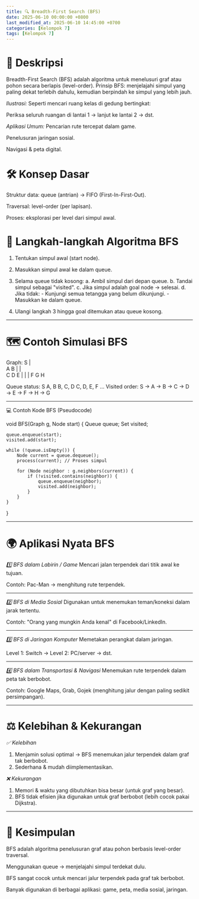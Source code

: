 ```yaml
---
title: 🔍 Breadth-First Search (BFS)
date: 2025-06-10 00:00:00 +0800
last_modified_at: 2025-06-10 14:45:00 +0700
categories: [Kelompok 7]
tags: [Kelompok 7]
---
```


# 📌 Deskripsi
Breadth-First Search (BFS) adalah algoritma untuk menelusuri graf atau pohon secara berlapis (level-order).
Prinsip BFS: menjelajahi simpul yang paling dekat terlebih dahulu, kemudian berpindah ke simpul yang lebih jauh.

*Ilustrasi:*
Seperti mencari ruang kelas di gedung bertingkat:

Periksa seluruh ruangan di lantai 1 → lanjut ke lantai 2 → dst.

*Aplikasi Umum:*
Pencarian rute tercepat dalam game.

Penelusuran jaringan sosial.

Navigasi & peta digital.

# 🛠 Konsep Dasar
Struktur data: queue (antrian) → FIFO (First-In-First-Out).

Traversal: level-order (per lapisan).

Proses: eksplorasi per level dari simpul awal.

# 🔄 Langkah-langkah Algoritma BFS

1. Tentukan simpul awal (start node).

2. Masukkan simpul awal ke dalam queue.

3. Selama queue tidak kosong:
    a. Ambil simpul dari depan queue.
    b. Tandai simpul sebagai "visited".
    c. Jika simpul adalah goal node → selesai.
    d. Jika tidak:
        - Kunjungi semua tetangga yang belum dikunjungi.
        - Masukkan ke dalam queue.

4. Ulangi langkah 3 hingga goal ditemukan atau queue kosong.

---

# 🗺 Contoh Simulasi BFS

Graph:
S
| \
A  B
|  | \
C  D  E
|  |  |
F  G  H

Queue status:
S
A, B
B, C, D
C, D, E, F
...
Visited order:
S → A → B → C → D → E → F → H → G

---


💻 Contoh Kode BFS (Pseudocode)

void BFS(Graph g, Node start) {
    Queue<Node> queue;
    Set<Node> visited;

    queue.enqueue(start);
    visited.add(start);

    while (!queue.isEmpty()) {
        Node current = queue.dequeue();
        process(current); // Proses simpul

        for (Node neighbor : g.neighbors(current)) {
            if (!visited.contains(neighbor)) {
                queue.enqueue(neighbor);
                visited.add(neighbor);
            }
        }
    }
}

---

# 🌍 Aplikasi Nyata BFS
*1️⃣ BFS dalam Labirin / Game*
Mencari jalan terpendek dari titik awal ke tujuan.

Contoh: Pac-Man → menghitung rute terpendek.

---

*2️⃣ BFS di Media Sosial*
Digunakan untuk menemukan teman/koneksi dalam jarak tertentu.

Contoh: "Orang yang mungkin Anda kenal" di Facebook/LinkedIn.

---

*3️⃣ BFS di Jaringan Komputer*
Memetakan perangkat dalam jaringan.

Level 1: Switch → Level 2: PC/server → dst.

---

*4️⃣ BFS dalam Transportasi & Navigasi*
Menemukan rute terpendek dalam peta tak berbobot.

Contoh: Google Maps, Grab, Gojek (menghitung jalur dengan paling sedikit persimpangan).

---

# ⚖ Kelebihan & Kekurangan
*✅ Kelebihan*
1. Menjamin solusi optimal → BFS menemukan jalur terpendek dalam graf tak berbobot.
2. Sederhana & mudah diimplementasikan.

*❌ Kekurangan*
1. Memori & waktu yang dibutuhkan bisa besar (untuk graf yang besar).
2. BFS tidak efisien jika digunakan untuk graf berbobot (lebih cocok pakai Dijkstra).

---

# 📝 Kesimpulan
BFS adalah algoritma penelusuran graf atau pohon berbasis level-order traversal.

Menggunakan queue → menjelajahi simpul terdekat dulu.

BFS sangat cocok untuk mencari jalur terpendek pada graf tak berbobot.

Banyak digunakan di berbagai aplikasi: game, peta, media sosial, jaringan.